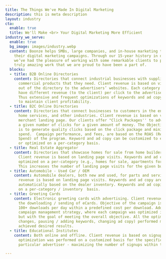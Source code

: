 ```yaml
---
title: The Things We've Made In Digital Marketing
description: this is meta description
layout: industry
cta:
  enable: true
  title: We'll Make <br> Your Digital Marketing More Efficient
industry_we_serve:
  enable: true
  bg_image: images/industry.webp
  content: Boonze helps SMBs, large companies, and in-house marketing teams manage
    their digital marketing campaigns. Through our 15-year history in digital marketing,
    we’ve had the pleasure of working with some remarkable clients to produce some
    truly amazing work that we are proud to have been a part of.
  blocks:
  - title: B2B Online Directories
    content: Directories that connect industrial businesses with suppliers of the
      commercial products that they need. Client revenue is based on visitors clicking
      out of the directory to the advertisers’ websites. Each category / listing may
      have different revenue (to the client) per click to the advertiser's website.
      Thus extensive and frequent optimizations of keywords and ad copy are required
      to maintain client profitability.
  - title: B2C Online Directories
    content: Directories that connect businesses to customers in the entertainment,
      home services, and other industries. Client revenue is based on viewing the
      merchant landing page. Our clients offer "Click Packages'' to advertisers -
      a given number of clicks for a given amount of money. The Objective of the campaign
      is to generate quality clicks based on the click package and minimizing the
      spend.  Campaign performance, and fees, are based on the ROAS (Return On Advertising
      Spend) of the program. Keyword and ad copy can be customized to each advertiser
      or optimized on a per-category basis.
  - title: Real Estate Aggregator
    content: Directories that showcase homes for sale from home builders and realtors.
      Client revenue is based on landing page visits. Keywords and ad copies are regularly
      optimized on a per-category (e.g., homes for sale, apartments for rent) basis.
      This increases the number of landing page visits for the given budget.
  - title: Automobile - Used Car / OEM
    content: Automobile dealers, both new and used, for parts and service. Client
      revenue is based on landing page visits. Keywords and ad copy are generated
      automatically based on the dealer inventory. Keywords and ad copies optimized
      on a per-category / inventory  basis.
  - title: Greeting Cards
    content: Electronic greeting cards with advertising. Client revenue is based on
      the downloading / sending of eCards. Objective of the campaign is to generate
      100+ downloads per day within a predefined cost per download. Adopted a portfolio
      campaign management strategy, where each campaign was optimized individually,
      but with the goal of meeting the overall objective. All the optimizations (bid
      changes, pausing / adding keywords, changing ad copy) performed manually and
      achieved desired results.
  - title: Educational Institutes
    content: Both online and offline. Client revenue is based on signups. Thus extensive
      optimization was performed on a customized basis for the specific needs of each
      particular advertiser - maximizing the number of signups within the given budget.

---
```

